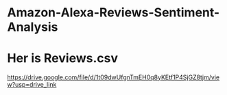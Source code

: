 # Amazon-Alexa-Reviews-Sentiment-Analysis

# Her is Reviews.csv

https://drive.google.com/file/d/1t09dwUfgnTmEH0q8yKEtf1P4SjGZ8tjm/view?usp=drive_link
